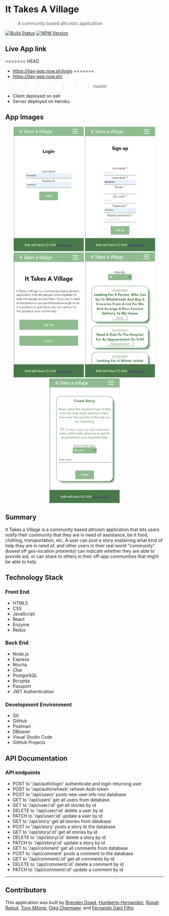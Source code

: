 # It Takes A Village

> A community based altruistic application

[![Build Status][travis-image]][travis-url]
[![NPM Version][npm-image]][npm-url]

## Live App link

<<<<<<< HEAD
- https://itav-app.now.sh/login
=======
- https://itav-app.now.sh/
>>>>>>> master

- Client deployed on zeit
- Server deployed on Heroku

## App Images

<p align="center">
  <img width="223" height="395.5" src="assets/Login.png">
  <img width="223" height="395.5" src="assets/Registration.png">
  <img width="223" height="395.5" src="assets/Landing.png">
  <img width="223" height="395.5" src="assets/Dashboard.png">
  <img width="223" height="395.5" src="assets/CreateStory.png">
</p>

## Summary

It Takes a Village is a community based altruism application that lets users notify their community that they are in need of assistance, be it food, clothing, transportation, etc. A user can post a story explaining what kind of help they are in need of, and other users in their real world "community" (based off geo-location proximity) can indicate whether they are able to provide aid, or can share to others in their off-app communities that might be able to help.

## Technology Stack

### Front End

- HTML5
- CSS
- JavaScript
- React
- Enzyme
- Redux

### Back End

- Node.js
- Express
- Mocha
- Chai
- PostgreSQL
- Bcryptjs
- Passport
- JWT Authentication

### Development Environment

- Git
- GitHub
- Postman
- DBeaver
- Visual Studio Code
- GitHub Projects

## API Documentation

### API endpoints

- POST to '/api/auth/login' authenticate and login returning user
- POST to '/api/auth/refresh' refresh Auth token
- POST to '/api/users' posts new user info into database
- GET to '/api/users' get all users from database
- GET to '/api/user/:id' get all stories by id
- DELETE to '/api/user/:id' delete a user by id
- PATCH to '/api/user/:id' update a user by id
- GET to '/api/story' get all stories from database
- POST to '/api/story' posts a story to the database
- GET to '/api/story/:id' get all stories by id
- DELETE to '/api/story/:id' delete a story by id
- PATCH to '/api/story/:id' update a story by id
- GET to '/api/comment' get all comments from database
- POST to '/api/comment' posts a comment to the database
- GET to '/api/comment/:id' get all comments by id
- DELETE to '/api/comment/:id' delete a comment by id
- PATCH to '/api/comment/:id' update a comment by id

<!-- Markdown link & img dfn's -->

[npm-image]: https://img.shields.io/npm/v/datadog-metrics.svg?style=flat-square
[npm-url]: https://npmjs.org/package/datadog-metrics
[travis-image]: https://img.shields.io/travis/dbader/node-datadog-metrics/master.svg?style=flat-square
[travis-url]: https://travis-ci.org/dbader/node-datadog-metrics

---

## Contributors

This application was built by [Brenden Dowd](https://github.com/brendenrdowd), [Humberto Hernandez](https://github.com/WiFiCowboy), [Rupali Rajput](https://github.com/rupir), [Tony Milone](https://github.com/tomilone), [Oleg Cherniaev](https://github.com/anotherchester), and [Fernando Gaol Filho](https://github.com/fernandogaol)
